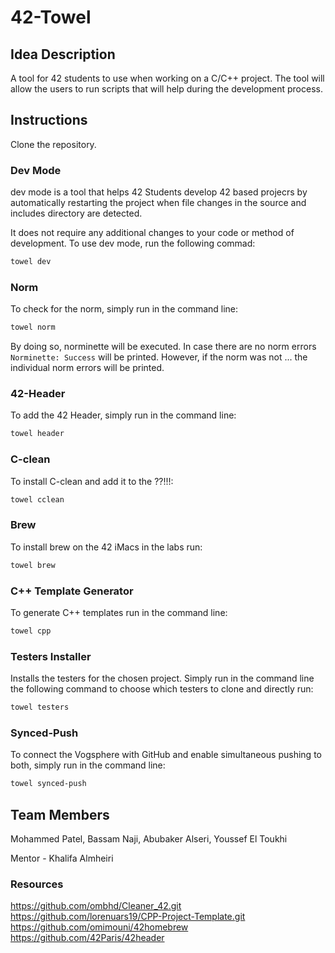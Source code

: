 # 42-Towel

## Idea Description
A tool for 42 students to use when working on a C/C++ project. The tool will allow the users to run scripts that will help during the development process.

## Instructions
Clone the repository.

### Dev Mode
dev mode is a tool that helps 42 Students develop 42 based projecrs by automatically restarting the project when file changes in the source and includes directory are detected.

It does not require any additional changes to your code or method of development. To use dev mode, run the following commad:

```bash
towel dev
```

### Norm
To check for the norm, simply run in the command line: 

```bash
towel norm
```
By doing so, norminette will be executed. In case there are no norm errors `Norminette: Success` will be printed. However, if the norm was not ... the individual norm errors will be printed.
 
### 42-Header
To add the 42 Header, simply run in the command line: 

```bash
towel header
```

### C-clean
To install C-clean and add it to the ??!!!: 

```bash
towel cclean
```
### Brew
To install brew on the 42 iMacs in the labs run: 

```bash
towel brew
```
### C++ Template Generator
To generate C++ templates run in the command line: 

```bash
towel cpp
```
### Testers Installer
Installs the testers for the chosen project. Simply run in the command line the following command to choose which testers to clone and directly run: 

```bash
towel testers
```

### Synced-Push
To connect the Vogsphere with GitHub and enable simultaneous pushing to both, simply run in the command line:

```bash
towel synced-push
```

## Team Members
Mohammed Patel, Bassam Naji, Abubaker Alseri, Youssef El Toukhi 

Mentor - Khalifa Almheiri
### Resources
https://github.com/ombhd/Cleaner_42.git
https://github.com/lorenuars19/CPP-Project-Template.git
https://github.com/omimouni/42homebrew
https://github.com/42Paris/42header
